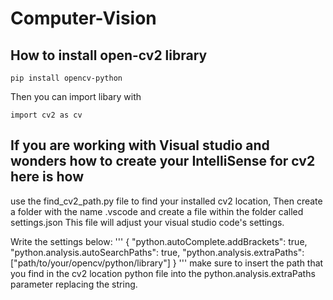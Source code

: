 # Computer-Vision #

## How to install open-cv2 library ##
```
pip install opencv-python
```

Then you can import libary with 
```
import cv2 as cv
```
 
## If you are working with Visual studio and wonders how to create your IntelliSense for cv2 here is how ##
use the find_cv2_path.py file to find your installed cv2 location, Then create a folder with the name .vscode and create a file within the folder called settings.json
This file will adjust your visual studio code's settings.

Write the settings below:
'''
{
    "python.autoComplete.addBrackets": true,
    "python.analysis.autoSearchPaths": true,
    "python.analysis.extraPaths": ["path/to/your/opencv/python/library"]
}
'''
make sure to insert the path that you find in the cv2 location python file into the python.analysis.extraPaths parameter replacing the string.